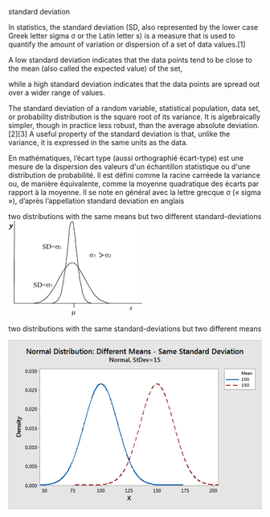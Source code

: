
standard deviation 

In statistics, the standard deviation (SD, also represented by the lower case Greek letter sigma σ or the Latin letter s) is a measure that is used to quantify the amount of variation or dispersion of a set of data values.[1]  

A low standard deviation indicates that the data points tend to be close to the mean (also called the expected value) of the set,  

while a high standard deviation indicates that the data points are spread out over a wider range of values. 


The standard deviation of a random variable, statistical population, data set, or probability distribution is the square root of its variance. It is algebraically simpler, though in practice less robust, than the average absolute deviation.[2][3] A useful property of the standard deviation is that, unlike the variance, it is expressed in the same units as the data. 

En mathématiques, l’écart type (aussi orthographié écart-type) est une mesure de la dispersion des valeurs d'un échantillon statistique ou d'une distribution de probabilité. Il est défini comme la racine carréede la variance ou, de manière équivalente, comme la moyenne quadratique des écarts par rapport à la moyenne. Il se note en général avec la lettre grecque σ (« sigma »), d’après l’appellation standard deviation en anglais 

two distributions with the same means but two different standard-deviations 
![sd diff](images/normal_distribution_sd_different.png)

two distributions with the same standard-deviations but two different means

![mean diff](images/normal_distribution_means_different.png)
